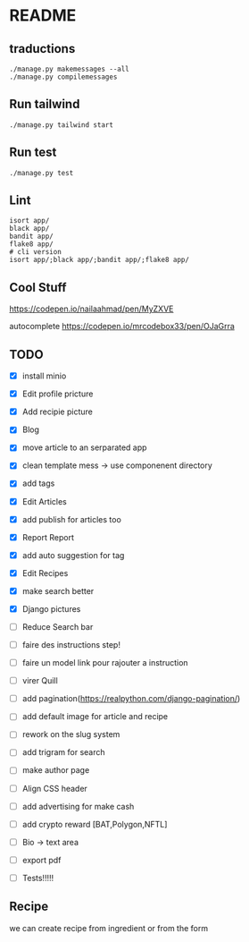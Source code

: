 # README #


## traductions ##
```
./manage.py makemessages --all
./manage.py compilemessages
```
## Run tailwind ##
```
./manage.py tailwind start
```
## Run test ##
```
./manage.py test
```

## Lint ##
```
isort app/
black app/
bandit app/
flake8 app/
# cli version
isort app/;black app/;bandit app/;flake8 app/
```


## Cool Stuff ##
https://codepen.io/nailaahmad/pen/MyZXVE

autocomplete
https://codepen.io/mrcodebox33/pen/OJaGrra


## TODO ##
 - [x] install minio
 - [x] Edit profile pricture
 - [x] Add recipie picture
 - [x] Blog
 - [x] move article to an serparated app
 - [x] clean template mess -> use componenent directory
 - [x] add tags
 - [x] Edit Articles
 - [x] add publish for articles too
 - [x] Report Report
 - [x] add auto suggestion for tag
 - [x] Edit Recipes
 - [x] make search better
 - [x] Django pictures
 - [ ] Reduce Search bar
 - [ ] faire des instructions step!
 - [ ] faire un model link pour rajouter a instruction
 - [ ] virer Quill
 - [ ] add pagination(https://realpython.com/django-pagination/)
 - [ ] add default image for article and recipe
 - [ ] rework on the slug system
 - [ ] add trigram for search
 - [ ] make author page
 - [ ] Align CSS header
 - [ ] add advertising for make cash
 - [ ] add crypto reward [BAT,Polygon,NFTL]
 - [ ] Bio -> text area
 - [ ] export pdf
 - [ ] Tests!!!!!



## Recipe 

 we can create recipe from ingredient or from the form